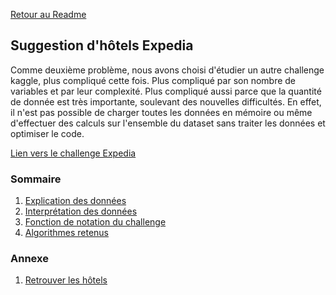 [Retour au Readme](../README.md)

## Suggestion d'hôtels Expedia

Comme deuxième problème, nous avons choisi d'étudier un autre challenge kaggle, plus compliqué cette fois.
Plus compliqué par son nombre de variables et par leur complexité. Plus compliqué aussi parce que la quantité de donnée est très
importante, soulevant des nouvelles difficultés. En effet, il n'est pas possible de charger toutes les données en mémoire ou même
d'effectuer des calculs sur l'ensemble du dataset sans traiter les données et optimiser le code.

[Lien vers le challenge Expedia](https://www.kaggle.com/c/expedia-hotel-recommendations)

### Sommaire

1. [Explication des données](expedia_data.md)
2. [Interprétation des données](expedia_intepretation_data.md)
3. [Fonction de notation du challenge](expedia_notation.md)
4. [Algorithmes retenus](algorithmes.md)



### Annexe
1. [Retrouver les hôtels](hotel.md)
